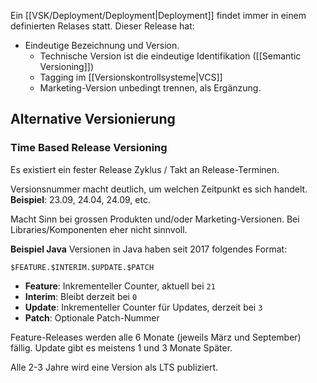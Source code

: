 Ein [[VSK/Deployment/Deployment|Deployment]] findet immer in einem definierten Relases statt.
Dieser Release hat:
- Eindeutige Bezeichnung und Version.
	- Technische Version ist die eindeutige Identifikation ([[Semantic Versioning]])
	- Tagging im [[Versionskontrollsysteme|VCS]]
	- Marketing-Version unbedingt trennen, als Ergänzung.


## Alternative Versionierung
### Time Based Release Versioning
Es existiert ein fester Release Zyklus / Takt an Release-Terminen.

Versionsnummer macht deutlich, um welchen Zeitpunkt es sich handelt.
**Beispiel**: 23.09, 24.04, 24.09, etc.

Macht Sinn bei grossen Produkten und/oder Marketing-Versionen.
Bei Libraries/Komponenten eher nicht sinnvoll.

**Beispiel Java**
Versionen in Java haben seit 2017 folgendes Format:
```
$FEATURE.$INTERIM.$UPDATE.$PATCH
```
- **Feature**: Inkrementeller Counter, aktuell bei `21`
- **Interim**: Bleibt derzeit bei `0`
- **Update**: Inkrementeller Counter für Updates, derzeit bei `3`
- **Patch**: Optionale Patch-Nummer

Feature-Releases werden alle 6 Monate (jeweils März und September) fällig.
Update gibt es meistens 1 und 3 Monate Später.

Alle 2-3 Jahre wird eine Version als LTS publiziert.

